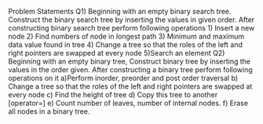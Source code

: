 Problem Statements
Q1) Beginning with an empty binary search tree. Construct the binary search tree by
inserting the values in given order. After constructing binary search tree perform
following operations 1) Insert a new node 2) Find numbers of node in longest
path 3) Minimum and maximum data value found in tree 4) Change a tree so that
the roles of the left and right pointers are swapped at every node 5)Search an
element
Q2) Beginning with an empty binary tree, Construct binary tree by inserting the values
in the order given. After constructing a binary tree perform following operations
on it a)Perform inorder, preorder and post order traversal b) Change a tree so that the roles of the left and right pointers are swapped at
every node c) Find the height of tree d) Copy this tree to another [operator=] e) Count number of leaves, number of internal nodes. f) Erase all nodes in a binary tree.
